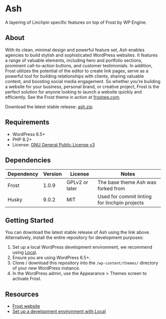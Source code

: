 # Ash

A layering of Linchpin specific features on top of Frost by WP Engine.

## About

With its clean, minimal design and powerful feature set, Ash enables agencies to build stylish and sophisticated WordPress websites. It features a range of valuable elements, including hero and portfolio sections, prominent call-to-action buttons, and customer testimonials. In addition, Frost utilizes the potential of the editor to create link pages, serve as a powerful tool for building relationships with clients, sharing valuable content, and boosting social media engagement. So whether you’re building a website for your business, personal brand, or creative project, Frost is the perfect solution for anyone looking to launch a website quickly and efficiently. See the Frost theme in action at [frostwp.com](https://frostwp.com/).

Download the latest stable release: [ash.zip](https://github.com/linchpin/ash/releases/)

## Requirements

- WordPress 6.5+
- PHP 8.2+
- License: [GNU General Public License v3](https://www.gnu.org/licenses/gpl-3.0.html)

## Dependencies

| Dependency | Version | License        | Notes                                         |
| ---------- |---------| -------------- | --------------------------------------------- |
| Frost      | 1.0.9   | GPLv2 or later | The base theme Ash was forked from            |
| Husky      | 9.0.2   | MIT            | Used for commit linting for linchpin projects |

## Getting Started

You can download the latest stable release of Ash using the link above. Alternatively, install the entire repository for development purposes:

1. Set up a local WordPress development environment, we recommend using [Local](https://localwp.com/).
2. Ensure you are using WordPress 6.5+.
3. Clone / download this repository into the `/wp-content/themes/` directory of your new WordPress instance.
4. In the WordPress admin, use the Appearance > Themes screen to activate Frost.

## Resources

- [Frost website](https://frostwp.com/)
- [Set up a development environment with Local](https://localwp.com/)

